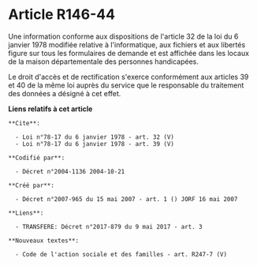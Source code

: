 # Article R146-44

Une information conforme aux dispositions de l'article 32 de la loi du 6 janvier 1978 modifiée relative à l'informatique, aux
fichiers et aux libertés figure sur tous les formulaires de demande et est affichée dans les locaux de la maison
départementale des personnes handicapées. 

Le droit d'accès et de rectification s'exerce conformément aux articles 39 et 40 de la même loi auprès du service que le
responsable du traitement des données a désigné à cet effet.

**Liens relatifs à cet article**

	**Cite**:

	  - Loi n°78-17 du 6 janvier 1978 - art. 32 (V)
	  - Loi n°78-17 du 6 janvier 1978 - art. 39 (V)

	**Codifié par**:

	  - Décret n°2004-1136 2004-10-21

	**Créé par**:

	  - Décret n°2007-965 du 15 mai 2007 - art. 1 () JORF 16 mai 2007

	**Liens**:

	  - TRANSFERE: Décret n°2017-879 du 9 mai 2017 - art. 3

	**Nouveaux textes**:

	  - Code de l'action sociale et des familles - art. R247-7 (V)
